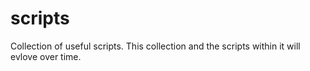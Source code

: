 # scripts

Collection of useful scripts. This collection and the scripts within it will evlove over time.
